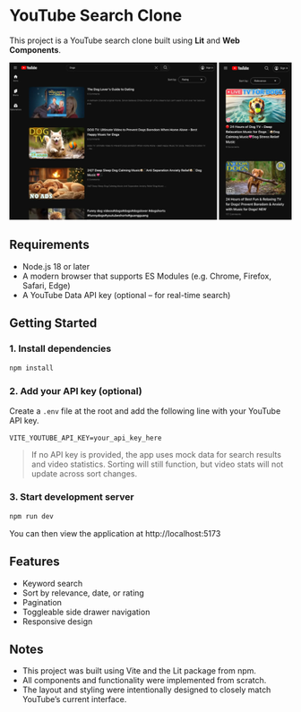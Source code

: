 # YouTube Search Clone

This project is a YouTube search clone built using **Lit** and **Web Components**.

![Search Views](./screenshots/search-views.webp)
## Requirements

- Node.js 18 or later
- A modern browser that supports ES Modules (e.g. Chrome, Firefox, Safari, Edge)
- A YouTube Data API key (optional – for real-time search)

## Getting Started

### 1. Install dependencies

```bash
npm install
```

### 2. Add your API key (optional)

Create a `.env` file at the root and add the following line with your YouTube API key.

```
VITE_YOUTUBE_API_KEY=your_api_key_here
```

> If no API key is provided, the app uses mock data for search results and video statistics. Sorting will still function, but video stats will not update across sort changes.

### 3. Start development server

```bash
npm run dev
```

You can then view the application at http://localhost:5173

## Features

- Keyword search
- Sort by relevance, date, or rating
- Pagination
- Toggleable side drawer navigation
- Responsive design

## Notes

- This project was built using Vite and the Lit package from npm.
- All components and functionality were implemented from scratch.
- The layout and styling were intentionally designed to closely match YouTube’s current interface.
